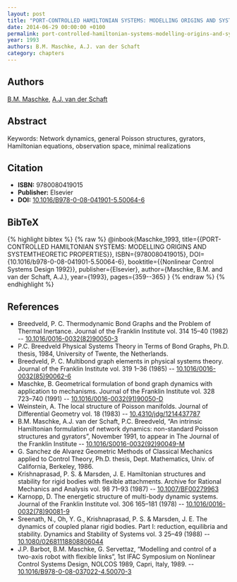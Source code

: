 ```yaml
---
layout: post
title: "PORT-CONTROLLED HAMILTONIAN SYSTEMS: MODELLING ORIGINS AND SYSTEMTHEORETIC PROPERTIES"
date: 2014-06-29 00:00:00 +0100
permalink: port-controlled-hamiltonian-systems-modelling-origins-and-systemtheoretic-properties-93
year: 1993
authors: B.M. Maschke, A.J. van der Schaft
category: chapters
---
```

 
## Authors
[B.M. Maschke](authors/bernhard-maschke), [A.J. van der Schaft](authors/arjan-van-der-schaft)
 
## Abstract
Keywords: Network dynamics, general Poisson structures, gyrators, Hamiltonian equations, observation space, minimal realizations
 
## Citation
- **ISBN:** 9780080419015
- **Publisher:** Elsevier
- **DOI:** [10.1016/B978-0-08-041901-5.50064-6](https://doi.org/10.1016/B978-0-08-041901-5.50064-6)
 
## BibTeX
{% highlight bibtex %}
{% raw %}
@inbook{Maschke_1993,
  title={{PORT-CONTROLLED HAMILTONIAN SYSTEMS: MODELLING ORIGINS AND SYSTEMTHEORETIC PROPERTIES}},
  ISBN={9780080419015},
  DOI={10.1016/b978-0-08-041901-5.50064-6},
  booktitle={{Nonlinear Control Systems Design 1992}},
  publisher={Elsevier},
  author={Maschke, B.M. and van der Schaft, A.J.},
  year={1993},
  pages={359--365}
}
{% endraw %}
{% endhighlight %}
 
## References
- Breedveld, P. C. Thermodynamic Bond Graphs and the Problem of Thermal Inertance. Journal of the Franklin Institute vol. 314 15–40 (1982) -- [10.1016/0016-0032(82)90050-3](https://doi.org/10.1016/0016-0032(82)90050-3)
- P.C. Breedveld Physical Systems Theory in Terms of Bond Graphs, Ph.D. thesis, 1984, University of Twente, the Netherlands.
- Breedveld, P. C. Multibond graph elements in physical systems theory. Journal of the Franklin Institute vol. 319 1–36 (1985) -- [10.1016/0016-0032(85)90062-6](https://doi.org/10.1016/0016-0032(85)90062-6)
- Maschke, B. Geometrical formulation of bond graph dynamics with application to mechanisms. Journal of the Franklin Institute vol. 328 723–740 (1991) -- [10.1016/0016-0032(91)90050-D](https://doi.org/10.1016/0016-0032(91)90050-D)
- Weinstein, A. The local structure of Poisson manifolds. Journal of Differential Geometry vol. 18 (1983) -- [10.4310/jdg/1214437787](https://doi.org/10.4310/jdg/1214437787)
- B.M. Maschke, A.J. van der Schaft, P.C. Breedveld, “An intrinsic Hamiltonian formulation of network dynamics: non-standard Poisson structures and gyrators”, November 1991, to appear in The Journal of the Franklin Institute -- [10.1016/S0016-0032(92)90049-M](https://doi.org/10.1016/S0016-0032(92)90049-M)
- G. Sanchez de Alvarez Geometric Methods of Classical Mechanics applied to Control Theory, Ph.D. thesis, Dept. Mathematics, Univ. of California, Berkeley, 1986.
- Krishnaprasad, P. S. & Marsden, J. E. Hamiltonian structures and stability for rigid bodies with flexible attachments. Archive for Rational Mechanics and Analysis vol. 98 71–93 (1987) -- [10.1007/BF00279963](https://doi.org/10.1007/BF00279963)
- Karnopp, D. The energetic structure of multi-body dynamic systems. Journal of the Franklin Institute vol. 306 165–181 (1978) -- [10.1016/0016-0032(78)90081-9](https://doi.org/10.1016/0016-0032(78)90081-9)
- Sreenath, N., Oh, Y. G., Krishnaprasad, P. S. & Marsden, J. E. The dynamics of coupled planar rigid bodies. Part I: reduction, equilibria and stability. Dynamics and Stability of Systems vol. 3 25–49 (1988) -- [10.1080/02681118808806044](https://doi.org/10.1080/02681118808806044)
- J.P. Barbot, B.M. Maschke, G. Servettaz, “Modelling and control of a two-axis robot with flexible links”, 1st IFAC Symposium on Nonlinear Control Systems Design, NOLCOS 1989, Capri, Italy, 1989. -- [10.1016/B978-0-08-037022-4.50070-3](https://doi.org/10.1016/B978-0-08-037022-4.50070-3)

